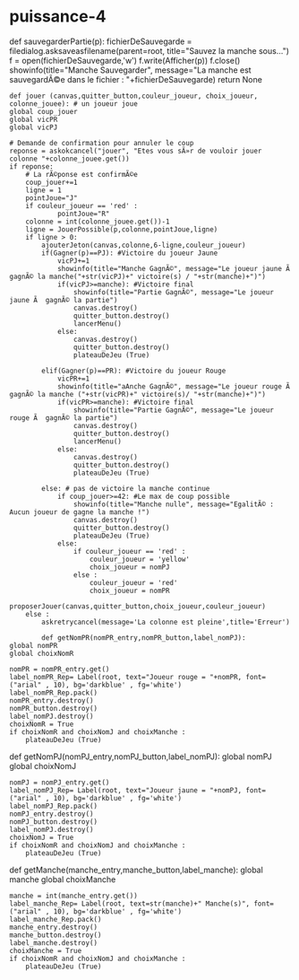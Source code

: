 # puissance-4

def sauvegarderPartie(p):
    fichierDeSauvegarde = filedialog.asksaveasfilename(parent=root, title="Sauvez la manche sous...") 
    f = open(fichierDeSauvegarde,'w')
    f.write(Afficher(p))
    f.close()
    showinfo(title="Manche Sauvegarder", message="La manche est sauvegardÃ©e dans le fichier : "+fichierDeSauvegarde)
    return None           
    
    def jouer (canvas,quitter_button,couleur_joueur, choix_joueur, colonne_jouee): # un joueur joue
    global coup_jouer
    global vicPR
    global vicPJ
    
    # Demande de confirmation pour annuler le coup
    reponse = askokcancel("jouer", "Etes vous sÃ»r de vouloir jouer colonne "+colonne_jouee.get())
    if reponse:
        # La rÃ©ponse est confirmÃ©e
        coup_jouer+=1
        ligne = 1
        pointJoue="J"
        if couleur_joueur == 'red' :
                pointJoue="R"
        colonne = int(colonne_jouee.get())-1
        ligne = JouerPossible(p,colonne,pointJoue,ligne)
        if ligne > 0:
            ajouterJeton(canvas,colonne,6-ligne,couleur_joueur)
            if(Gagner(p)==PJ): #Victoire du joueur Jaune
                vicPJ+=1
                showinfo(title="Manche GagnÃ©", message="Le joueur jaune Ã  gagnÃ© la manche("+str(vicPJ)+" victoire(s) / "+str(manche)+")")
                if(vicPJ>=manche): #Victoire final
                    showinfo(title="Partie GagnÃ©", message="Le joueur jaune Ã  gagnÃ© la partie")
                    canvas.destroy()
                    quitter_button.destroy()
                    lancerMenu()
                else:
                    canvas.destroy()
                    quitter_button.destroy()
                    plateauDeJeu (True)
                
            elif(Gagner(p)==PR): #Victoire du joueur Rouge             
                vicPR+=1    
                showinfo(title="aAnche GagnÃ©", message="Le joueur rouge Ã  gagnÃ© la manche ("+str(vicPR)+" victoire(s)/ "+str(manche)+")")
                if(vicPR>=manche): #Victoire final
                    showinfo(title="Partie GagnÃ©", message="Le joueur rouge Ã  gagnÃ© la partie")
                    canvas.destroy()
                    quitter_button.destroy()
                    lancerMenu()
                else:
                    canvas.destroy()
                    quitter_button.destroy()
                    plateauDeJeu (True)

            else: # pas de victoire la manche continue            
                if coup_jouer>=42: #Le max de coup possible 
                    showinfo(title="Manche nulle", message="EgalitÃ© : Aucun joueur de gagne la manche !")             
                    canvas.destroy()
                    quitter_button.destroy()
                    plateauDeJeu (True)
                else:
                    if couleur_joueur == 'red' :
                        couleur_joueur = 'yellow'
                        choix_joueur = nomPJ
                    else : 
                        couleur_joueur = 'red'
                        choix_joueur = nomPR
                proposerJouer(canvas,quitter_button,choix_joueur,couleur_joueur)
        else :
            askretrycancel(message='La colonne est pleine',title='Erreur')
            
            def getNomPR(nomPR_entry,nomPR_button,label_nomPJ):
    global nomPR
    global choixNomR 
    
    nomPR = nomPR_entry.get()
    label_nomPR_Rep= Label(root, text="Joueur rouge = "+nomPR, font=("arial" , 10), bg='darkblue' , fg='white') 
    label_nomPR_Rep.pack() 
    nomPR_entry.destroy()
    nomPR_button.destroy()
    label_nomPJ.destroy()   
    choixNomR = True
    if choixNomR and choixNomJ and choixManche :
        plateauDeJeu (True)
    
def getNomPJ(nomPJ_entry,nomPJ_button,label_nomPJ):
    global nomPJ
    global choixNomJ 

    nomPJ = nomPJ_entry.get()
    label_nomPJ_Rep= Label(root, text="Joueur jaune = "+nomPJ, font=("arial" , 10), bg='darkblue' , fg='white') 
    label_nomPJ_Rep.pack() 
    nomPJ_entry.destroy()
    nomPJ_button.destroy()
    label_nomPJ.destroy()
    choixNomJ = True
    if choixNomR and choixNomJ and choixManche :
        plateauDeJeu (True)

def getManche(manche_entry,manche_button,label_manche):
    global manche 
    global choixManche

    manche = int(manche_entry.get())
    label_manche_Rep= Label(root, text=str(manche)+" Manche(s)", font=("arial" , 10), bg='darkblue' , fg='white') 
    label_manche_Rep.pack()
    manche_entry.destroy()
    manche_button.destroy()
    label_manche.destroy()
    choixManche = True
    if choixNomR and choixNomJ and choixManche :
        plateauDeJeu (True)
